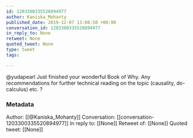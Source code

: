 ```yaml
---
id: 1203300335520894977
author: Kaniska_Mohanty
published_date: 2019-12-07 13:08:50 +00:00
conversation_id: 1203300335520894977
in_reply_to: None
retweet: None
quoted_tweet: None
type: tweet
tags:

---
```


@yudapearl Just finished your wonderful  Book of Why. Any recommendations for further technical reading on the topic (causality, do-calculus) etc. ?

### Metadata

Author: [[@Kaniska_Mohanty]]
Conversation: [[conversation-1203300335520894977]]
In reply to: [[None]]
Retweet of: [[None]]
Quoted tweet: [[None]]

